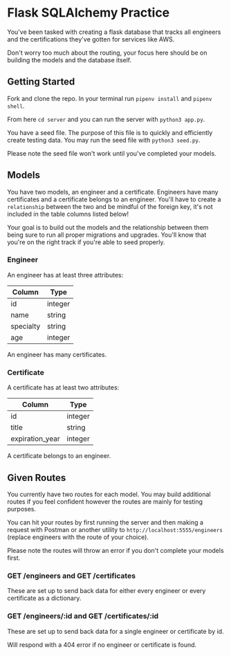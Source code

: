 # Flask SQLAlchemy Practice

You've been tasked with creating a flask database that tracks all engineers and the certifications they've gotten for services like AWS.

Don't worry too much about the routing, your focus here should be on building the models and the database itself.

## Getting Started

Fork and clone the repo. In your terminal run `pipenv install` and `pipenv shell`.

From here `cd server` and you can run the server with `python3 app.py`.

You have a seed file. The purpose of this file is to quickly and efficiently create testing data. You may run the seed file with `python3 seed.py`.

Please note the seed file won't work until you've completed your models.

## Models

You have two models, an engineer and a certificate. Engineers have many certificates and a certificate belongs to an engineer. You'll have to create a `relationship` between the two and be mindful of the foreign key, it's not included in the table columns listed below!

Your goal is to build out the models and the relationship between them being sure to run all proper migrations and upgrades. You'll know that you're on the right track if you're able to seed properly.

### Engineer

An engineer has at least three attributes:

| Column    | Type    |
|-----------|---------|
| id        | integer |
| name      | string  |
| specialty | string  |
| age       | integer |

An engineer has many certificates.

### Certificate

A certificate has at least two attributes:

| Column          | Type     |
|-----------------|----------|
| id              | integer  |
| title           | string   |
| expiration_year | integer  |

A certificate belongs to an engineer.

## Given Routes

You currently have two routes for each model. You may build additional routes if you feel confident however the routes are mainly for testing purposes.

You can hit your routes by first running the server and then making a request with Postman or another utility to `http://localhost:5555/engineers` (replace engineers with the route of your choice).

Please note the routes will throw an error if you don't complete your models first.

### GET /engineers and GET /certificates

These are set up to send back data for either every engineer or every certificate as a dictionary.

### GET /engineers/:id and GET /certificates/:id

These are set up to send back data for a single engineer or certificate by id.

Will respond with a 404 error if no engineer or certificate is found.

